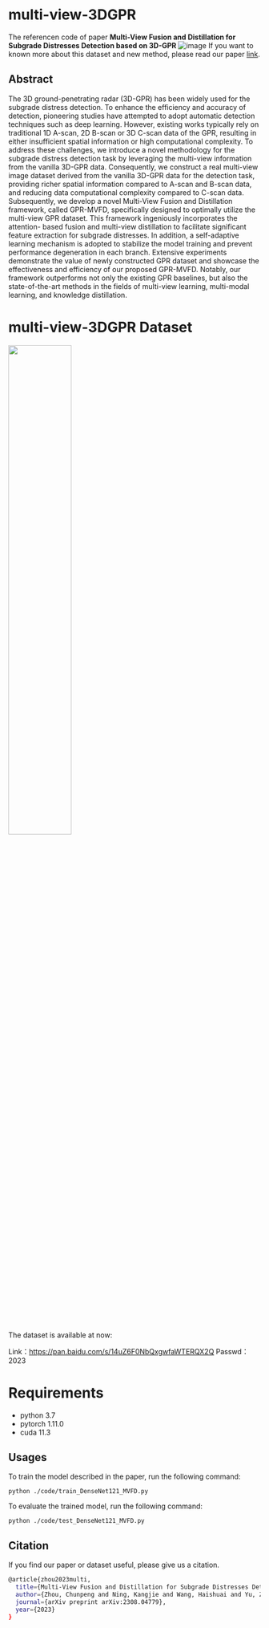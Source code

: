 # multi-view-3DGPR
The referencen code of paper **Multi-View Fusion and Distillation for Subgrade Distresses Detection based on 3D-GPR**
![image](https://github.com/zhouchunpong/multi-view-3DGPR/assets/6890539/71a8494a-c189-45e1-a458-681ea5661a30)
If you want to known more about this dataset and new method, please read our paper [link](https://arxiv.org/abs/2308.04779).

## Abstract
The 3D ground-penetrating radar (3D-GPR) has been widely used for the subgrade distress detection. To enhance the efficiency and accuracy of detection, pioneering studies have attempted to adopt automatic detection techniques such as deep learning. However, existing works typically rely on traditional 1D A-scan, 2D B-scan or 3D C-scan data of the GPR, resulting in either insufficient spatial information or high computational complexity.  To address these challenges,  we introduce a novel methodology for the subgrade distress detection task by leveraging the multi-view information from the vanilla 3D-GPR data. Consequently, we construct a real multi-view image dataset derived from the vanilla 3D-GPR data for the detection task,  providing richer spatial information compared to A-scan and B-scan data, and reducing data computational complexity compared to C-scan data. Subsequently, we develop  a novel Multi-View Fusion and Distillation framework, called GPR-MVFD,  specifically designed to optimally utilize the multi-view GPR dataset. This framework ingeniously incorporates the attention-
based fusion and multi-view distillation to facilitate significant feature extraction for subgrade distresses. In addition, a self-adaptive learning mechanism is adopted to stabilize the model training and prevent performance degeneration in each branch. Extensive experiments demonstrate the value of newly constructed GPR dataset and showcase the effectiveness and efficiency of our proposed GPR-MVFD. Notably, our framework outperforms not only the existing GPR baselines, but also the state-of-the-art methods in the fields of multi-view learning, multi-modal learning, and knowledge distillation. 



# multi-view-3DGPR Dataset



<img src="https://github.com/zhouchunpong/multi-view-3DGPR/assets/6890539/efecdad8-08b3-48f1-b845-077b9f7c08c9"  width="50%" />


The dataset is available at now: 

Link：https://pan.baidu.com/s/14uZ6F0NbQxgwfaWTERQX2Q 
Passwd：2023


# Requirements
* python 3.7
* pytorch 1.11.0
* cuda 11.3


## Usages

To train the model described in the paper, run the following command:

```
python ./code/train_DenseNet121_MVFD.py
```

To evaluate the trained model, run the following command:

```
python ./code/test_DenseNet121_MVFD.py
```




## Citation
If you find our paper or dataset useful, please give us a citation.
```bash
@article{zhou2023multi,
  title={Multi-View Fusion and Distillation for Subgrade Distresses Detection based on 3D-GPR},
  author={Zhou, Chunpeng and Ning, Kangjie and Wang, Haishuai and Yu, Zhi and Zhou, Sheng and Bu, Jiajun},
  journal={arXiv preprint arXiv:2308.04779},
  year={2023}
}
```
